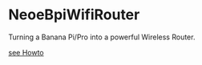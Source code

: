 NeoeBpiWifiRouter
=================

Turning a Banana Pi/Pro into a powerful Wireless Router.



[see Howto](https://github.com/neoedmund/NeoeBpiWifiRouter/wiki/Howto)
